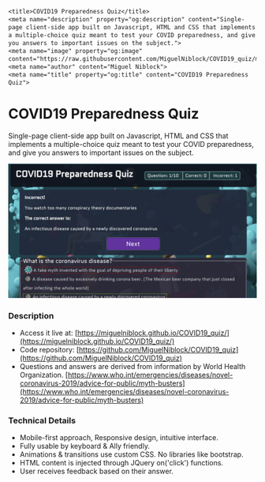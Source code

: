     <title>COVID19 Preparedness Quiz</title>
    <meta name="description" property="og:description" content="Single-page client-side app built on Javascript, HTML and CSS that implements a multiple-choice quiz meant to test your COVID preparedness, and give you answers to important issues on the subject.">
    <meta name="image" property="og:image" content="https://raw.githubusercontent.com/MiguelNiblock/COVID19_quiz/master/covid19quiz_screenshot.png">
    <meta name="author" content="Miguel Niblock">
    <meta name="title" property="og:title" content="COVID19 Preparedness Quiz">
# COVID19 Preparedness Quiz

Single-page client-side app built on Javascript, HTML and CSS that implements a multiple-choice quiz meant to test your COVID preparedness, and give you answers to important issues on the subject.

<span class="image main"><img src="https://raw.githubusercontent.com/MiguelNiblock/COVID19_quiz/master/covid19quiz_screenshot.png" alt="banner" /></span>

### Description

- Access it live at: [https://miguelniblock.github.io/COVID19_quiz/](https://miguelniblock.github.io/COVID19_quiz/)
- Code repository: [https://github.com/MiguelNiblock/COVID19_quiz](https://github.com/MiguelNiblock/COVID19_quiz)
- Questions and answers are derived from information by World Health Organization. [https://www.who.int/emergencies/diseases/novel-coronavirus-2019/advice-for-public/myth-busters](https://www.who.int/emergencies/diseases/novel-coronavirus-2019/advice-for-public/myth-busters)

### Technical Details

- Mobile-first approach, Responsive design, intuitive interface.
- Fully usable by keyboard & Ally friendly.
- Animations & transitions use custom CSS. No libraries like bootstrap.
- HTML content is injected through JQuery on('click') functions.
- User receives feedback based on their answer.